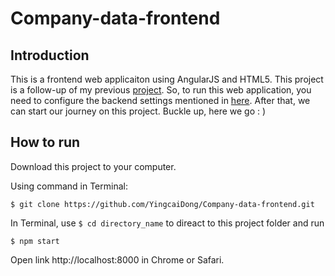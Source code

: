 # Company-data-frontend

## Introduction
This is a frontend web applicaiton using AngularJS and HTML5. This project is a follow-up of my previous [project](https://github.com/YingcaiDong/Practical-Company-Employee-data-API). So, to run this web application, you need to configure the backend settings mentioned in [here](https://github.com/YingcaiDong/Practical-Company-Employee-data-API). After that, we can start our journey on this project. Buckle up, here we go : )

## How to run
Download this project to your computer.

Using command in Terminal: 

`$ git clone https://github.com/YingcaiDong/Company-data-frontend.git`

In Terminal, use `$ cd directory_name` to direact to this project folder and run 

`$ npm start`

Open link  http://localhost:8000 in Chrome or Safari.
